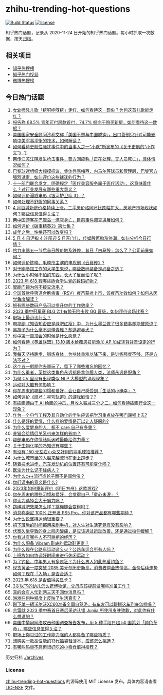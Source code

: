 # zhihu-trending-hot-questions

[![Build Status](https://github.com/justjavac/zhihu-trending-hot-questions/workflows/ci/badge.svg?branch=master)](https://github.com/justjavac/zhihu-trending-hot-questions/actions)
[![license](https://img.shields.io/github/license/justjavac/zhihu-trending-hot-questions)](https://github.com/justjavac/zhihu-trending-hot-questions/blob/master/LICENSE)

知乎热门话题，记录从 2020-11-24
日开始的知乎热门话题。每小时抓取一次数据，按天[归档](./archives)。

## 相关项目

- [知乎热搜榜](https://github.com/justjavac/zhihu-trending-top-search)
- [知乎热门视频](https://github.com/justjavac/zhihu-trending-hot-video)
- [微博热搜榜](https://github.com/justjavac/weibo-trending-hot-search)

## 今日热门话题

<!-- BEGIN -->
<!-- 最后更新时间 Fri May 05 2023 04:15:31 GMT+0800 (China Standard Time) -->

1. [女幼师凭儿歌「挖呀挖呀挖」走红，如何看待这一现象？为何这首儿歌能走红？](https://www.zhihu.com/question/598949002)
1. [报告称 68.5% 青年可付房款首付，74.7% 倾向于购买新房，如何看待这一数据？](https://www.zhihu.com/question/599014827)
1. [美国国家安全顾问沙利文称「美国不想与中国脱钩」，出口管制只针对可能影响中美军事平衡的技术，如何解读？](https://www.zhihu.com/question/598986943)
1. [如何看待史航性骚扰事件中的当事人之一“小默”所发布的《关于史航的“小作文”》？](https://www.zhihu.com/question/598981963)
1. [网传江苏江阴发生枪击事件，警方回应称「正在处理，无人员死亡」，具体情况如何？](https://www.zhihu.com/question/598997116)
1. [巴黎球迷组织大规模抗议，集体辱骂梅西、内马尔等球员和管理层，巴黎官方强烈谴责，如何评价这些球迷的行为？](https://www.zhihu.com/question/598953893)
1. [十一部门联合发文，明确规定「医疗美容服务属于医疗活动」，这意味着什么？对行业发展有哪些重大意义？](https://www.zhihu.com/question/599022658)
1. [如何评价漫威电影《银河护卫队 3》？](https://www.zhihu.com/question/594328175)
1. [如何处理不舒服的同事关系？](https://www.zhihu.com/question/48131824)
1. [4 月百城新房价格持续上涨，二手房价格同环比跌幅扩大，房地产市场现状如何？哪些信息值得关注？](https://www.zhihu.com/question/599038748)
1. [两中国游客在巴厘岛一酒店身亡，目前事件调查进展如何？](https://www.zhihu.com/question/598961847)
1. [如何评价《破事精英2》第七集？](https://www.zhihu.com/question/598557193)
1. [成年之后，性格还可以改变吗？](https://www.zhihu.com/question/269167656)
1. [5 月 4 日沪指 4 连阳迎 5 月开门红，传媒股再掀涨停潮，如何分析今日行情？](https://www.zhihu.com/question/598978763)
1. [格力电器五一节后首日股价触及跌停，昔日「白马股」怎么了？公司前景如何？](https://www.zhihu.com/question/599018854)
1. [如何评价陈晓、毛晓彤主演的电视剧《云襄传》?](https://www.zhihu.com/question/413434697)
1. [对于刚参加工作的大学生来说，哪些数码装备是必备之选？](https://www.zhihu.com/question/597444858)
1. [为什么小时候不怕的东西，长大了反而怕了呢？](https://www.zhihu.com/question/279492828)
1. [2023 年 618 有哪些适合学生党的数码好物？](https://www.zhihu.com/question/597471055)
1. [智能门锁为何不接交流电？](https://www.zhihu.com/question/587490338)
1. [全球首款呼吸道合胞病毒（RSV）疫苗获批上市，该疫苗功效如何？如何从医学角度解读？](https://www.zhihu.com/question/599001698)
1. [拥有哪些数码产品可以提升你的工作效率？](https://www.zhihu.com/question/596680794)
1. [2023 季中冠军赛 BLG 2:1 有惊无险击败 GG 晋级，如何评价这场比赛？](https://www.zhihu.com/question/599087647)
1. [职场上最忌讳什么？](https://www.zhihu.com/question/592107579)
1. [电视剧《知否知否应是绿肥红瘦》中，为什么墨兰做了很多错事却能被原谅？](https://www.zhihu.com/question/596370485)
1. [黑胡子为什么毫不忌惮青雉？却逃避赤犬？](https://www.zhihu.com/question/481094060)
1. [你中第一篇顶会的时候是什么感觉？](https://www.zhihu.com/question/543897168)
1. [如何看待《英雄联盟》13.10 版本给薇恩技能添加 AP 加成违背背景设定的行为？](https://www.zhihu.com/question/599003655)
1. [我每天坚持跑步，锻炼身体，为啥体重难以降下来，是训练强度不够，还是方法不对？](https://www.zhihu.com/question/596711446)
1. [这个五一假期你去哪玩了，留下了哪些难忘的回忆？](https://www.zhihu.com/question/599021297)
1. [为什么勇者，英雄这类角色永远都是拿剑盾人类，法师永远是配角？](https://www.zhihu.com/question/29613837)
1. [为何 CV 里没有出现类似 NLP 大模型的涌现现象？](https://www.zhihu.com/question/597657073)
1. [运动对大脑有何影响？](https://www.zhihu.com/question/285312935)
1. [你在周末的哪些习惯和爱好，会让自己感受到「生活的小确幸」？](https://www.zhihu.com/question/594792172)
1. [如何评价《崩坏：星穹轨道》的游戏剧情？?](https://www.zhihu.com/question/597982043)
1. [有插画师由于 AI 绘画的冲击，月收入锐减三分之二，如何看待插画行业这一现象？](https://www.zhihu.com/question/598406591)
1. [作为一个电气工程及其自动化的学生应该把学习重点放在哪门课程上去?](https://www.zhihu.com/question/595949228)
1. [什么是好的爱情，什么样的爱情是可以让人舒服的?](https://www.zhihu.com/question/598169495)
1. [为什么爱健身的人，都不 care 自己有多重？](https://www.zhihu.com/question/592696012)
1. [养猫会给情侣关系带来怎样的影响？](https://www.zhihu.com/question/587996473)
1. [哪部电影在你情绪低迷时最能给你力量？](https://www.zhihu.com/question/596478833)
1. [关于生物化学的冷知识有哪些？](https://www.zhihu.com/question/587032575)
1. [有没有 150 元左右小众又好用的羽毛球拍推荐？](https://www.zhihu.com/question/596617903)
1. [为什么城市里的人越来越流行在街上跑步？](https://www.zhihu.com/question/598366304)
1. [随着技术进步，汽车发动机的位置还有可能变化吗？](https://www.zhihu.com/question/598614669)
1. [医生为什么记不住病人？](https://www.zhihu.com/question/593290094)
1. [为什么c++流行造轮子而不是调包侠？](https://www.zhihu.com/question/598875959)
1. [你们读书的意义是什么?](https://www.zhihu.com/question/598962061)
1. [2023年如何重新评价《明日方舟》这款游戏?](https://www.zhihu.com/question/588190809)
1. [你在周末的哪些习惯和爱好，会觉得自己「童心未泯」？](https://www.zhihu.com/question/594792133)
1. [你认为选择会大于努力吗？](https://www.zhihu.com/question/598951756)
1. [跳绳减肥效果怎么样？跳绳腿会变粗吗？](https://www.zhihu.com/question/595268037)
1. [消息称索尼 100% 正开发 PS5 Pro，你对该产品都有哪些期待？](https://www.zhihu.com/question/598781105)
1. [为什么说坚持运动很重要？](https://www.zhihu.com/question/593929800)
1. [把下班后的时间都用来刷手机，对人生对生活究竟有没有影响？](https://www.zhihu.com/question/598823194)
1. [伏案久坐导致的身上肌肉酸痛，是应该通过运动改善，还是通过拉伸缓解？](https://www.zhihu.com/question/594743650)
1. [你看过有哪些人不可貌相的经历？](https://www.zhihu.com/question/40882844)
1. [为什么配备 Vibram 鞋底的运动鞋更贵？](https://www.zhihu.com/question/595318728)
1. [为什么现在公路车运动这么火？公路车适合所有人吗？](https://www.zhihu.com/question/596091914)
1. [上班族如何协调好时间来进行休闲运动？](https://www.zhihu.com/question/595327871)
1. [为了钓鱼，中年男人有多疯狂？为什么男人如此热爱钓鱼？](https://www.zhihu.com/question/595784372)
1. [现货黄金一度突破 2085 美元创历史新高，消费者购金热情高，金价后续走势如何？现在「入场」是否合适？](https://www.zhihu.com/question/598965602)
1. [2023 年 618 是否值得买显卡？](https://www.zhihu.com/question/597410081)
1. [3岁以下的幼儿怎么逛博物馆，父母应该提前做哪些准备工作？](https://www.zhihu.com/question/597434390)
1. [真的会有人忙到两三天不回你消息吗？](https://www.zhihu.com/question/598854384)
1. [游戏在何种程度上反映了生活真实？](https://www.zhihu.com/question/596748389)
1. [刚下单一辆沃尔沃XC60准备全国自驾游，有车友可以聊聊这车到底怎样吗？](https://www.zhihu.com/question/591996307)
1. [余霜就 2023 季中赛首日赛后采访认错 Junjia 所使用皮肤致歉，对此你有什么想说的？](https://www.zhihu.com/question/598834046)
1. [美国中情局网络攻击他国调查报告发布，用 5 种手段在超 50 国策划「颜色革命」，哪些信息值得关注？](https://www.zhihu.com/question/598965936)
1. [职场上你见过的工作能力强的人都具备了哪些特质？](https://www.zhihu.com/question/510031349)
1. [想购买一款高性能的13代酷睿轻薄本，应该怎么挑选？](https://www.zhihu.com/question/598874553)
1. [有哪些热量不高但很好吃的小零食值得推荐？](https://www.zhihu.com/question/597810907)

<!-- END -->

历史归档 [./archives](./archives)

### License

[zhihu-trending-hot-questions](https://github.com/justjavac/zhihu-trending-hot-questions)
的源码使用 MIT License 发布。具体内容请查看 [LICENSE](./LICENSE) 文件。
